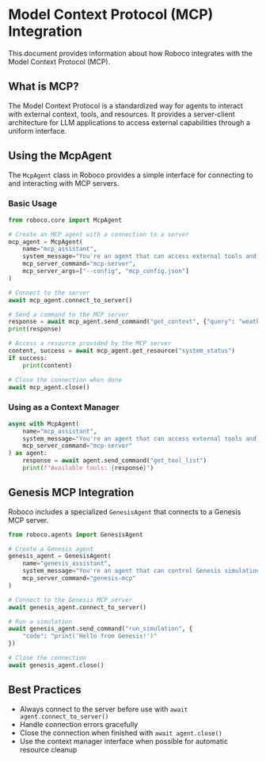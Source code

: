 # Model Context Protocol (MCP) Integration

This document provides information about how Roboco integrates with the Model Context Protocol (MCP).

## What is MCP?

The Model Context Protocol is a standardized way for agents to interact with external context, tools, and resources.
It provides a server-client architecture for LLM applications to access external capabilities through a uniform interface.

## Using the McpAgent

The `McpAgent` class in Roboco provides a simple interface for connecting to and interacting with MCP servers.

### Basic Usage

```python
from roboco.core import McpAgent

# Create an MCP agent with a connection to a server
mcp_agent = McpAgent(
    name="mcp_assistant",
    system_message="You're an agent that can access external tools and context.",
    mcp_server_command="mcp-server",
    mcp_server_args=["--config", "mcp_config.json"]
)

# Connect to the server
await mcp_agent.connect_to_server()

# Send a command to the MCP server
response = await mcp_agent.send_command("get_context", {"query": "weather"})
print(response)

# Access a resource provided by the MCP server
content, success = await mcp_agent.get_resource("system_status")
if success:
    print(content)

# Close the connection when done
await mcp_agent.close()
```

### Using as a Context Manager

```python
async with McpAgent(
    name="mcp_assistant",
    system_message="You're an agent that can access external tools and context.",
    mcp_server_command="mcp-server"
) as agent:
    response = await agent.send_command("get_tool_list")
    print(f"Available tools: {response}")
```

## Genesis MCP Integration

Roboco includes a specialized `GenesisAgent` that connects to a Genesis MCP server.

```python
from roboco.agents import GenesisAgent

# Create a Genesis agent
genesis_agent = GenesisAgent(
    name="genesis_assistant",
    system_message="You're an agent that can control Genesis simulations.",
    mcp_server_command="genesis-mcp"
)

# Connect to the Genesis MCP server
await genesis_agent.connect_to_server()

# Run a simulation
await genesis_agent.send_command("run_simulation", {
    "code": "print('Hello from Genesis!')"
})

# Close the connection
await genesis_agent.close()
```

## Best Practices

- Always connect to the server before use with `await agent.connect_to_server()`
- Handle connection errors gracefully
- Close the connection when finished with `await agent.close()`
- Use the context manager interface when possible for automatic resource cleanup
